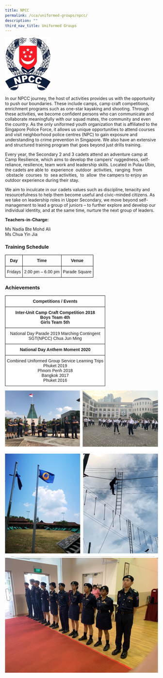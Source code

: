 ```yaml
---
title: NPCC
permalink: /cca/uniformed-groups/npcc/
description: ""
third_nav_title: Uniformed Groups
---
```

<img src="/images/npcclogo.jpg" 
     style="width:30%">
		 
In our NPCC journey, the host of activities provides us with the opportunity to push our boundaries. These include camps, camp craft competitions, enrichment programs such as one-star kayaking and shooting. Through these activities, we become confident persons who can communicate and collaborate meaningfully with our squad mates, the community and even the country. As the only uniformed youth organization that is affiliated to the Singapore Police Force, it allows us unique opportunities to attend courses and visit neighborhood police centres (NPC) to gain exposure and understanding to crime prevention in Singapore. We also have an extensive and structured training program that goes beyond just drills training.

Every year, the Secondary 2 and 3 cadets attend an adventure camp at Camp Resilience, which aims to develop the campers' ruggedness, self-reliance, resilience, team work and leadership skills. Located in Pulau Ubin, the cadets are able to  experience  outdoor  activities,  ranging  from  obstacle  courses  to  sea activities,  to  allow  the campers to enjoy an outdoor experience during their stay.

We aim to inculcate in our cadets values such as discipline, tenacity and resourcefulness to help them become useful and civic-minded citizens. As we take on leadership roles in Upper Secondary, we move beyond self-management to lead a group of juniors – to further explore and develop our individual identity, and at the same time, nurture the next group of leaders.

**Teachers-in-Charge:**

Ms Nadia Bte Mohd Ali <br>
Ms Chua Yin Jia

  

### Training Schedule

<style type="text/css">
.tg  {border-collapse:collapse;border-spacing:0;}
.tg td{border-color:black;border-style:solid;border-width:1px;font-family:Arial, sans-serif;font-size:14px;
  overflow:hidden;padding:10px 5px;word-break:normal;}
.tg th{border-color:black;border-style:solid;border-width:1px;font-family:Arial, sans-serif;font-size:14px;
  font-weight:normal;overflow:hidden;padding:10px 5px;word-break:normal;}
.tg .tg-baqh{text-align:center;vertical-align:top}
.tg .tg-amwm{font-weight:bold;text-align:center;vertical-align:top}
</style>
<table class="tg">
<thead>
  <tr>
    <th class="tg-amwm">Day</th>
    <th class="tg-amwm">Time</th>
    <th class="tg-amwm">Venue</th>
  </tr>
</thead>
<tbody>
  <tr>
    <td class="tg-baqh">Fridays</td>
    <td class="tg-baqh">2.00 pm – 6.00 pm</td>
    <td class="tg-baqh">Parade Square</td>
  </tr>
</tbody>
</table>

### Achievements

<style type="text/css">
.tg  {border-collapse:collapse;border-spacing:0;}
.tg td{border-color:black;border-style:solid;border-width:1px;font-family:Arial, sans-serif;font-size:14px;
  overflow:hidden;padding:10px 5px;word-break:normal;}
.tg th{border-color:black;border-style:solid;border-width:1px;font-family:Arial, sans-serif;font-size:14px;
  font-weight:normal;overflow:hidden;padding:10px 5px;word-break:normal;}
.tg .tg-9hzb{background-color:#FFF;font-weight:bold;text-align:center;vertical-align:top}
.tg .tg-7yig{background-color:#FFF;text-align:center;vertical-align:top}
</style>
<table class="tg">
<thead>
  <tr>
    <th class="tg-9hzb">Competitions / Events</th>
  </tr>
</thead>
<tbody>
  <tr>
    <td class="tg-9hzb">Inter-Unit Camp Craft Competition 2018<br>Boys Team 4th<br>Girls Team 5th</td>
  </tr>
  <tr>
    <td class="tg-7yig"> <span style="background-color:initial">National Day Parade 2019 Marching Contingent</span><br>SGT(NPCC) Chua Jun Ming</td>
  </tr>
  <tr>
    <td class="tg-9hzb"><span style="background-color:initial">National Day Anthem Moment 2020</span> </td>
  </tr>
  <tr>
    <td class="tg-7yig"> <span style="background-color:initial">Combined Uniformed Group Service Learning Trips</span><br>Phuket 2019<br>Phnom Penh 2018<br>Bangkok 2017<br>Phuket 2016</td>
  </tr>
</tbody>
</table>

![](/images/npcc.png)
![](/images/npcc2.png)
![](/images/npcc-21v.jpg)